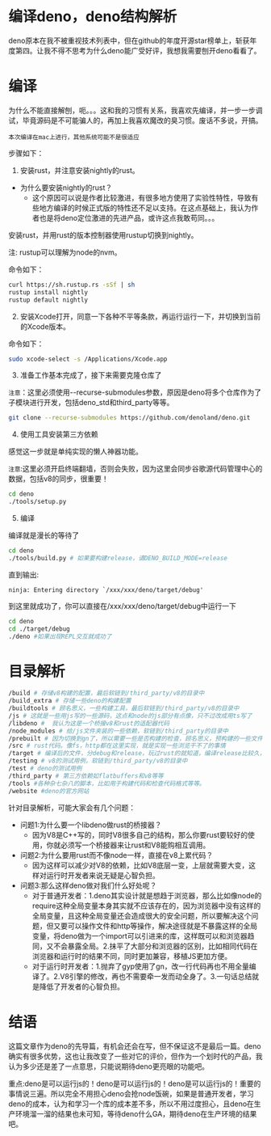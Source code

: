 # 编译deno，deno结构解析
deno原本在我不被重视技术列表中，但在github的年度开源star榜单上，斩获年度第四。让我不得不思考为什么deno能广受好评，我想我需要刨开deno看看了。

# 编译
为什么不能直接解刨，呃。。。这和我的习惯有关系，我喜欢先编译，并一步一步调试，毕竟源码是不可能骗人的，再加上我喜欢魔改的臭习惯。废话不多说，开搞。

`本次编译在mac上进行，其他系统可能不是很适应`

步骤如下：
1. 安装rust，并注意安装nightly的rust。

* 为什么要安装nightly的rust？
    * 这个原因可以说是作者比较激进，有很多地方使用了实验性特性，导致有些地方编译的时候正式版的特性还不足以支持。在这点基础上，我认为作者也是将deno定位激进的先进产品，或许这点我敢苟同。。。


安装rust，并用rust的版本控制器使用rustup切换到nightly。

注: rustup可以理解为node的nvm。

命令如下：
```sh
curl https://sh.rustup.rs -sSf | sh
rustup install nightly
rustup default nightly
```

2. 安装Xcode打开，同意一下各种不平等条款，再运行运行一下，并切换到当前的Xcode版本。

命令如下：
```sh
sudo xcode-select -s /Applications/Xcode.app
```

3. 准备工作基本完成了，接下来需要克隆仓库了

`注意`：这里必须使用--recurse-submodules参数，原因是deno将多个仓库作为了子模块进行开发，包括deno_std和third_party等等。
```sh
git clone --recurse-submodules https://github.com/denoland/deno.git
```

4. 使用工具安装第三方依赖

感觉这一步就是单纯实现的懒人神器功能。

`注意`:这里必须开启终端翻墙，否则会失败，因为这里会同步谷歌源代码管理中心的数据，包括v8的同步，很重要！
```sh
cd deno
./tools/setup.py
```

5. 编译

编译就是漫长的等待了
```sh
cd deno
./tools/build.py # 如果要构建release，请DENO_BUILD_MODE=release
```
直到输出:
```
ninja: Entering directory `/xxx/xxx/deno/target/debug'
```
到这里就成功了，你可以直接在/xxx/xxx/deno/target/debug中运行一下
```sh
cd deno
cd ./target/debug 
./deno #如果出现REPL交互就成功了
```

# 目录解析
```sh
/build # 存储v8构建的配置，最后软链到/third_party/v8的目录中
/build_extra # 存储一些deno的构建配置
/buildtools # 顾名思义，一些构建工具，最后软链到/third_party/v8的目录中
/js # 这就是一些用js写的一些源码，这点和node的js部分有点像，只不过改成用ts写了
/libdeno #  我认为这是一个桥接v8和rust的适配器代码
/node_modules # 给/js文件夹装的一些依赖，软链到/third_party的目录中
/prebuilt # 因为切换到gn了，所以需要一些是否构建的检查，顾名思义，预构建的一些文件，都是自己生成的
/src # rust代码。像fs，http都在这里实现，就是实现一些浏览干不了的事情
/target # 编译后的文件，分debug和release，玩过rust的就知道，编译release比较久，因为编译器要做代码折叠
/testing # v8的测试用例，软链到/third_party/v8的目录中
/test # deno的测试用例
/third_party # 第三方依赖如flatbuffers和v8等等
/tools #各种杂七杂八的脚本，比如用于构建代码和检查代码格式等等。
/website #deno的官方网站
```
针对目录解析，可能大家会有几个问题：
* 问题1:为什么要一个libdeno做rust的桥接器？
    * 因为V8是C++写的，同时V8很多自己的结构，那么你要rust要较好的使用，你就必须写一个桥接器来让rust和V8能购相互调用。
* 问题2:为什么要用rust而不像node一样，直接在v8上累代码？
    * 因为这样可以减少对V8的依赖，比如V8底层一变，上层就需要大变，这样对运行时开发者来说无疑是心智负担。
* 问题3:那么这样deno做对我们什么好处呢？
    * 对于普通开发者：1.deno其实设计就是想趋于浏览器，那么比如像node的require这种全局变量本身其实就不应该存在的，因为浏览器中没有这样的全局变量，且这种全局变量还会造成很大的安全问题，所以要解决这个问题，但又要可以操作文件和http等操作，解决途径就是不暴露这样的全局变量，将deno做为一个import可以引进来的库，这样既可以和浏览器趋同，又不会暴露全局。2.抹平了大部分和浏览器的区别，比如相同代码在浏览器和运行时的结果不同，同时更加兼容，移植JS更加方便。
    * 对于运行时开发者：1.抛弃了gyp使用了gn，改一行代码再也不用全量编译了。2.V8引擎的修改，再也不需要牵一发而动全身了。3.一句话总结就是降低了开发者的心智负担。

# 结语
这篇文章作为deno的先导篇，有机会还会在写，但不保证这不是最后一篇。deno确实有很多优势，这也让我改变了一些对它的评价，但作为一个划时代的产品，我认为多少还是差了一点意思，只能说期待deno更亮眼的功能吧。

重点:deno是可以运行js的！deno是可以运行js的！deno是可以运行js的！重要的事情说三遍。所以完全不用担心deno会抢node饭碗，如果是普通开发者，学习deno的成本，认为和学习一个库的成本差不多，所以不用过度担心，且deno在生产环境溜一溜的结果也未可知，等待deno什么GA，期待deno在生产环境的结果吧。